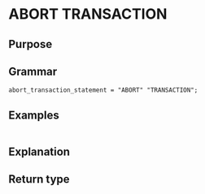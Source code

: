 # ABORT TRANSACTION

## Purpose

## Grammar

```
abort_transaction_statement = "ABORT" "TRANSACTION"; 

```

## Examples

```
```

## Explanation



## Return type



